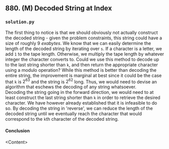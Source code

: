 ## 880. (M) Decoded String at Index

### `solution.py`
The first thing to notice is that we should obviously not actually construct the decoded string - given the problem constraints, this string could have a size of roughly 9 *exabytes*. We know that we can easily determine the length of the decoded string by iterating over `s`. If a character is a letter, we add `1` to the tape length. Otherwise, we multiply the tape length by whatever integer the character converts to. Could we use this method to decode up to the last string shorter than `k`, and then return the appropriate character using a modulo operation? While this method is better than decoding the entire string, the improvement is marginal at best since it could be the case that `k` is $2^63$ and the string is $2^62$ long. Thus, we would need to devise an algorithm that eschews the decoding of any string whatsoever.  
Decoding the string going in the forward direction, we would need to at least construct the last string shorter than `k` in order to retrieve the desired character. We have however already established that it is infeasible to do so. By decoding the string in 'reverse', we can reduce the length of the decoded string until we eventually reach the character that would correspond to the `k`th character of the decoded string.   

#### Conclusion
\<Content\>  
  

